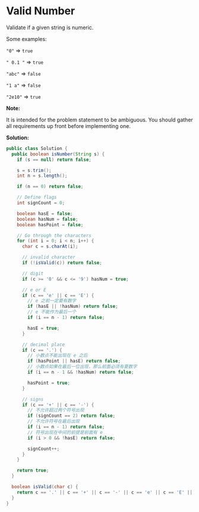 # Valid Number

Validate if a given string is numeric.

Some examples:

`"0"` => `true`

`" 0.1 "` => `true`

`"abc"` => `false`

`"1 a"` => `false`

`"2e10"` => `true`

**Note:**

It is intended for the problem statement to be ambiguous. You should gather all requirements up front before implementing one.

**Solution:**
```java
public class Solution {
  public boolean isNumber(String s) {
    if (s == null) return false;

    s = s.trim();
    int n = s.length();

    if (n == 0) return false;

    // Define flags
    int signCount = 0;

    boolean hasE = false;
    boolean hasNum = false;
    boolean hasPoint = false;

    // Go through the characters
    for (int i = 0; i < n; i++) {
      char c = s.charAt(i);

      // invalid character
      if (!isValid(c)) return false;

      // digit
      if (c >= '0' && c <= '9') hasNum = true;

      // e or E
      if (c == 'e' || c == 'E') {
        // e 之前一定要有数字
        if (hasE || !hasNum) return false;
        // e 不能作为最后一个
        if (i == n - 1) return false;

        hasE = true;
      }

      // decimal place
      if (c == '.') {
        // 小数点不能出现在 e 之后
        if (hasPoint || hasE) return false;
        // 小数点如果在最后一位出现，那么前面必须有要数字
        if (i == n - 1 && !hasNum) return false;

        hasPoint = true;
      }

      // signs
      if (c == '+' || c == '-') {
        // 不允许超过两个符号出现
        if (signCount == 2) return false;
        // 不允许符号在最后出现
        if (i == n - 1) return false;
        // 符号出现在中间的前提是前面有 e
        if (i > 0 && !hasE) return false;

        signCount++;
      }
    }

    return true;
  }

  boolean isValid(char c) {
    return c == '.' || c == '+' || c == '-' || c == 'e' || c == 'E' || c >= '0' && c <= '9';
  }
}
```
